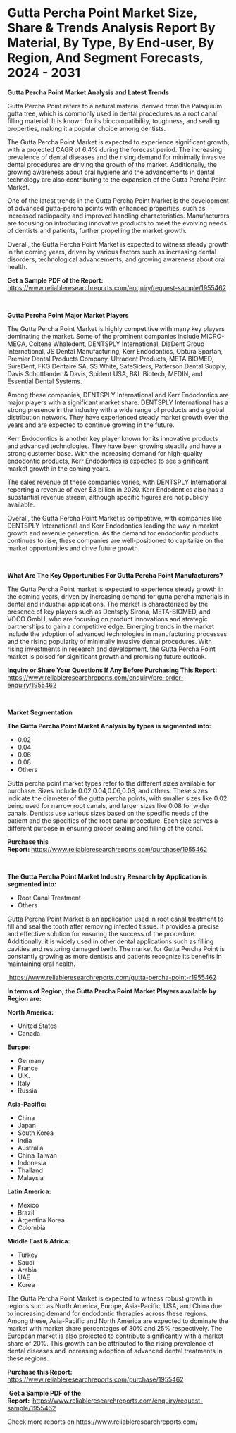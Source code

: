 <p><h1>Gutta Percha Point Market Size, Share & Trends Analysis Report By Material, By Type, By End-user, By Region, And Segment Forecasts, 2024 - 2031</h1></p><p><strong>Gutta Percha Point Market Analysis and Latest Trends</strong></p>
<p><p>Gutta Percha Point refers to a natural material derived from the Palaquium gutta tree, which is commonly used in dental procedures as a root canal filling material. It is known for its biocompatibility, toughness, and sealing properties, making it a popular choice among dentists.</p><p>The Gutta Percha Point Market is expected to experience significant growth, with a projected CAGR of 6.4% during the forecast period. The increasing prevalence of dental diseases and the rising demand for minimally invasive dental procedures are driving the growth of the market. Additionally, the growing awareness about oral hygiene and the advancements in dental technology are also contributing to the expansion of the Gutta Percha Point Market.</p><p>One of the latest trends in the Gutta Percha Point Market is the development of advanced gutta-percha points with enhanced properties, such as increased radiopacity and improved handling characteristics. Manufacturers are focusing on introducing innovative products to meet the evolving needs of dentists and patients, further propelling the market growth.</p><p>Overall, the Gutta Percha Point Market is expected to witness steady growth in the coming years, driven by various factors such as increasing dental disorders, technological advancements, and growing awareness about oral health.</p></p>
<p><strong>Get a Sample PDF of the Report:&nbsp;</strong> <a href="https://www.reliableresearchreports.com/enquiry/request-sample/1955462">https://www.reliableresearchreports.com/enquiry/request-sample/1955462</a></p>
<p>&nbsp;</p>
<p><strong>Gutta Percha Point Major Market Players</strong></p>
<p><p>The Gutta Percha Point Market is highly competitive with many key players dominating the market. Some of the prominent companies include MICRO-MEGA, Coltene Whaledent, DENTSPLY International, DiaDent Group International, JS Dental Manufacturing, Kerr Endodontics, Obtura Spartan, Premier Dental Products Company, Ultradent Products, META BIOMED, SureDent, FKG Dentaire SA, SS White, SafeSiders, Patterson Dental Supply, Davis Schottlander & Davis, Spident USA, B&L Biotech, MEDIN, and Essential Dental Systems.</p><p>Among these companies, DENTSPLY International and Kerr Endodontics are major players with a significant market share. DENTSPLY International has a strong presence in the industry with a wide range of products and a global distribution network. They have experienced steady market growth over the years and are expected to continue growing in the future.</p><p>Kerr Endodontics is another key player known for its innovative products and advanced technologies. They have been growing steadily and have a strong customer base. With the increasing demand for high-quality endodontic products, Kerr Endodontics is expected to see significant market growth in the coming years.</p><p>The sales revenue of these companies varies, with DENTSPLY International reporting a revenue of over $3 billion in 2020. Kerr Endodontics also has a substantial revenue stream, although specific figures are not publicly available.</p><p>Overall, the Gutta Percha Point Market is competitive, with companies like DENTSPLY International and Kerr Endodontics leading the way in market growth and revenue generation. As the demand for endodontic products continues to rise, these companies are well-positioned to capitalize on the market opportunities and drive future growth.</p></p>
<p>&nbsp;</p>
<p><strong>What Are The Key Opportunities For Gutta Percha Point Manufacturers?</strong></p>
<p><p>The Gutta Percha Point market is expected to experience steady growth in the coming years, driven by increasing demand for gutta percha materials in dental and industrial applications. The market is characterized by the presence of key players such as Dentsply Sirona, META-BIOMED, and VOCO GmbH, who are focusing on product innovations and strategic partnerships to gain a competitive edge. Emerging trends in the market include the adoption of advanced technologies in manufacturing processes and the rising popularity of minimally invasive dental procedures. With rising investments in research and development, the Gutta Percha Point market is poised for significant growth and promising future outlook.</p></p>
<p><strong>Inquire or Share Your Questions If Any Before Purchasing This Report:</strong> <a href="https://www.reliableresearchreports.com/enquiry/pre-order-enquiry/1955462">https://www.reliableresearchreports.com/enquiry/pre-order-enquiry/1955462</a></p>
<p>&nbsp;</p>
<p><strong>Market Segmentation</strong></p>
<p><strong>The Gutta Percha Point Market Analysis by types is segmented into:</strong></p>
<p><ul><li>0.02</li><li>0.04</li><li>0.06</li><li>0.08</li><li>Others</li></ul></p>
<p><p>Gutta percha point market types refer to the different sizes available for purchase. Sizes include 0.02,0.04,0.06,0.08, and others. These sizes indicate the diameter of the gutta percha points, with smaller sizes like 0.02 being used for narrow root canals, and larger sizes like 0.08 for wider canals. Dentists use various sizes based on the specific needs of the patient and the specifics of the root canal procedure. Each size serves a different purpose in ensuring proper sealing and filling of the canal.</p></p>
<p><strong>Purchase this Report:&nbsp;</strong><a href="https://www.reliableresearchreports.com/purchase/1955462">https://www.reliableresearchreports.com/purchase/1955462</a></p>
<p>&nbsp;</p>
<p><strong>The Gutta Percha Point Market Industry Research by Application is segmented into:</strong></p>
<p><ul><li>Root Canal Treatment</li><li>Others</li></ul></p>
<p><p>Gutta Percha Point Market is an application used in root canal treatment to fill and seal the tooth after removing infected tissue. It provides a precise and effective solution for ensuring the success of the procedure. Additionally, it is widely used in other dental applications such as filling cavities and restoring damaged teeth. The market for Gutta Percha Point is constantly growing as more dentists and patients recognize its benefits in maintaining oral health.</p></p>
<p><a href="https://www.reliableresearchreports.com/gutta-percha-point-r1955462">&nbsp;https://www.reliableresearchreports.com/gutta-percha-point-r1955462</a></p>
<p><strong>In terms of Region, the Gutta Percha Point Market Players available by Region are:</strong></p>
<p>
    <p> <strong> North America: </strong>
        <ul>
            <li>United States</li>
            <li>Canada</li>
        </ul>
        </p> 
    <p> <strong> Europe: </strong>
        <ul>
            <li>Germany</li>
            <li>France</li>
            <li>U.K.</li>
            <li>Italy</li>
            <li>Russia</li>
        </ul>
        </p> 
    <p> <strong> Asia-Pacific: </strong>
        <ul>
            <li>China</li>
            <li>Japan</li>
            <li>South Korea</li>
            <li>India</li>
            <li>Australia</li>
            <li>China Taiwan</li>
            <li>Indonesia</li>
            <li>Thailand</li>
            <li>Malaysia</li>
        </ul>
        </p> 
    <p> <strong> Latin America: </strong>
        <ul>
            <li>Mexico</li>
            <li>Brazil</li>
            <li>Argentina Korea</li>
            <li>Colombia</li>
        </ul>
        </p> 
    <p> <strong> Middle East & Africa: </strong>
        <ul>
            <li>Turkey</li>
            <li>Saudi</li>
            <li>Arabia</li>
            <li>UAE</li>
            <li>Korea</li>
        </ul>
    </p>
    </p>
<p><p>The Gutta Percha Point Market is expected to witness robust growth in regions such as North America, Europe, Asia-Pacific, USA, and China due to increasing demand for endodontic therapies across these regions. Among these, Asia-Pacific and North America are expected to dominate the market with market share percentages of 30% and 25% respectively. The European market is also projected to contribute significantly with a market share of 20%. This growth can be attributed to the rising prevalence of dental diseases and increasing adoption of advanced dental treatments in these regions.</p></p>
<p><strong>Purchase this Report: </strong><a href="https://www.reliableresearchreports.com/purchase/1955462">https://www.reliableresearchreports.com/purchase/1955462</a></p>
<p>&nbsp;<strong>Get a Sample PDF of the Report:&nbsp;&nbsp;</strong><a href="https://www.reliableresearchreports.com/enquiry/request-sample/1955462">https://www.reliableresearchreports.com/enquiry/request-sample/1955462</a></p>
<p><strong></strong></p>
<p>Check more reports on https://www.reliableresearchreports.com/</p>